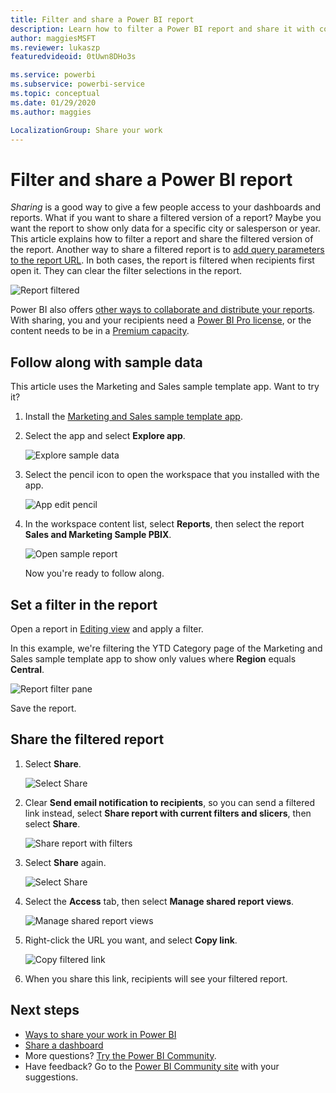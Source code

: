 ```yaml
---
title: Filter and share a Power BI report
description: Learn how to filter a Power BI report and share it with coworkers in your organization.
author: maggiesMSFT
ms.reviewer: lukaszp
featuredvideoid: 0tUwn8DHo3s

ms.service: powerbi
ms.subservice: powerbi-service
ms.topic: conceptual
ms.date: 01/29/2020
ms.author: maggies

LocalizationGroup: Share your work
---
```

# Filter and share a Power BI report
*Sharing* is a good way to give a few people access to your dashboards and reports. What if you want to share a filtered version of a report? Maybe you want the report to show only data for a specific city or salesperson or year. This article explains how to filter a report and share the filtered version of the report. Another way to share a filtered report is to [add query parameters to the report URL](service-url-filters.md). In both cases, the report is filtered when recipients first open it. They can clear the filter selections in the report.

![Report filtered](media/service-share-reports/power-bi-share-filter-pane-report.png)

Power BI also offers [other ways to collaborate and distribute your reports](service-how-to-collaborate-distribute-dashboards-reports.md). With sharing, you and your recipients need a [Power BI Pro license](../service-features-license-type.md), or the content needs to be in a [Premium capacity](../admin/service-premium-what-is.md). 

## Follow along with sample data

This article uses the Marketing and Sales sample template app. Want to try it? 

1. Install the [Marketing and Sales sample template app](https://appsource.microsoft.com/product/power-bi/microsoft-retail-analysis-sample.salesandmarketingsample?tab=Overview).
2. Select the app and select **Explore app**.

   ![Explore sample data](media/service-share-reports/power-bi-sample-explore-data.png)

3. Select the pencil icon to open the workspace that you installed with the app.

    ![App edit pencil](media/service-share-reports/power-bi-edit-pencil-app.png)

4. In the workspace content list, select **Reports**, then select the report **Sales and Marketing Sample PBIX**.

    ![Open sample report](media/service-share-reports/power-bi-open-sample-report.png)

    Now you're ready to follow along.

## Set a filter in the report

Open a report in [Editing view](../consumer/end-user-reading-view.md) and apply a filter.

In this example, we're filtering the YTD Category page of the Marketing and Sales sample template app to show only values where **Region** equals **Central**. 
 
![Report filter pane](media/service-share-reports/power-bi-share-report-filter.png)

Save the report.

## Share the filtered report

1. Select **Share**.

   ![Select Share](media/service-share-reports/power-bi-share.png)

2. Clear **Send email notification to recipients**, so you can send a filtered link instead, select **Share report with current filters and slicers**, then select **Share**.

    ![Share report with filters](media/service-share-reports/power-bi-share-with-filters.png)

4. Select **Share** again.

   ![Select Share](media/service-share-reports/power-bi-share.png)

5. Select the **Access** tab, then select **Manage shared report views**.

    ![Manage shared report views](media/service-share-reports/power-bi-manage-shared-report-views.png)

6. Right-click the URL you want, and select **Copy link**.

    ![Copy filtered link](media/service-share-reports/power-bi-copy-filtered-link.png)

7. When you share this link, recipients will see your filtered report. 


## Next steps
* [Ways to share your work in Power BI](service-how-to-collaborate-distribute-dashboards-reports.md)
* [Share a dashboard](service-share-dashboards.md)
* More questions? [Try the Power BI Community](https://community.powerbi.com/).
* Have feedback? Go to the [Power BI Community site](https://community.powerbi.com/) with your suggestions.
